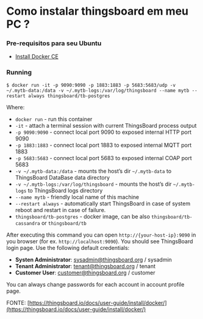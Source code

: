 # Como instalar thingsboard em meu PC ?

### Pre-requisitos para seu Ubuntu <a id="prerequisites"></a>

* [Install Docker CE](https://docs.docker.com/engine/installation/)

### Running  <a id="running"></a>

```text
$ docker run -it -p 9090:9090 -p 1883:1883 -p 5683:5683/udp -v ~/.mytb-data:/data -v ~/.mytb-logs:/var/log/thingsboard --name mytb --restart always thingsboard/tb-postgres
```

Where:

* `docker run` - run this container
* `-it` - attach a terminal session with current ThingsBoard process output
* `-p 9090:9090` - connect local port 9090 to exposed internal HTTP port 9090
* `-p 1883:1883` - connect local port 1883 to exposed internal MQTT port 1883
* `-p 5683:5683` - connect local port 5683 to exposed internal COAP port 5683
* `-v ~/.mytb-data:/data` - mounts the host’s dir `~/.mytb-data` to ThingsBoard DataBase data directory
* `-v ~/.mytb-logs:/var/log/thingsboard` - mounts the host’s dir `~/.mytb-logs` to ThingsBoard logs directory
* `--name mytb` - friendly local name of this machine
* `--restart always` - automatically start ThingsBoard in case of system reboot and restart in case of failure.
* `thingsboard/tb-postgres` - docker image, can be also `thingsboard/tb-cassandra` or `thingsboard/tb`

After executing this command you can open `http://{your-host-ip}:9090` in you browser \(for ex. `http://localhost:9090`\). You should see ThingsBoard login page. Use the following default credentials:

* **Systen Administrator**: sysadmin@thingsboard.org / sysadmin
* **Tenant Administrator**: tenant@thingsboard.org / tenant
* **Customer User**: customer@thingsboard.org / customer

You can always change passwords for each account in account profile page.

FONTE: [https://thingsboard.io/docs/user-guide/install/docker/](https://thingsboard.io/docs/user-guide/install/docker/)



